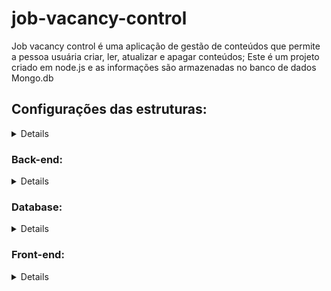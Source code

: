 # job-vacancy-control

Job vacancy control é uma aplicação de gestão de conteúdos que permite a pessoa usuária criar, ler, atualizar e apagar conteúdos; Este é um projeto criado em node.js e as informações são armazenadas no banco de dados Mongo.db

   <summary><h2>Configurações das estruturas:</h2></summary>
<details>

   ### Setup:

  <p align="justify">A aplicação, até o momento, é composta de duas camadas: banco de dados e backend.</p>

  ### Banco de dados:

  <p align="justify">O banco de dados da aplicação é o Mongo.db e conta com duas coleções, uma para armazenar os os dados da vaga, denominada <strong>vacancies</strong> e outra para armazenar as pessoas usuáris <strong>users</strong>. </p>
</details>

### Back-end:
<details>
</details>

### Database:
<details>
</details>

### Front-end:
<details>
</details>
